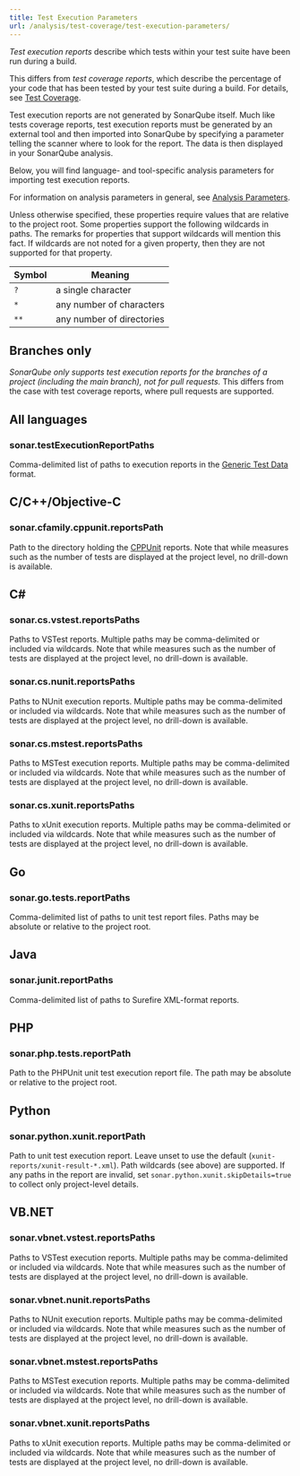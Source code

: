 ```yaml
---
title: Test Execution Parameters
url: /analysis/test-coverage/test-execution-parameters/
---
```


_Test execution reports_ describe which tests within your test suite have been run during a build.

This differs from _test coverage reports_, which describe the percentage of your code that has been tested by your test suite during a build.
For details, see [Test Coverage](/analysis/test-coverage/overview/).

Test execution reports are not generated by SonarQube itself.
Much like tests coverage reports, test execution reports must be generated by an external tool and then imported into SonarQube by specifying a parameter telling the scanner where to look for the report.
The data is then displayed in your SonarQube analysis.

Below, you will find language- and tool-specific analysis parameters for importing test execution reports.

For information on analysis parameters in general, see [Analysis Parameters](/analysis/analysis-parameters/).

Unless otherwise specified, these properties require values that are relative to the project root. Some properties support the following wildcards in paths. The remarks for properties that support wildcards will mention this fact. If wildcards are not noted for a given property, then they are not supported for that property.

Symbol | Meaning
-|-
`?` | a single character
`*` | any number of characters
`**` | any number of directories


## Branches only

_SonarQube only supports test execution reports for the branches of a project (including the main branch), not for pull requests._
This differs from the case with test coverage reports, where pull requests are supported.


## All languages

### sonar.testExecutionReportPaths

Comma-delimited list of paths to execution reports in the [Generic Test Data](/analysis/generic-test/) format.


## C/C++/Objective-C

### sonar.cfamily.cppunit.reportsPath

Path to the directory holding the [CPPUnit](https://sourceforge.net/projects/cppunit/) reports.
Note that while measures such as the number of tests are displayed at the project level, no drill-down is available.


## C#

### sonar.cs.vstest.reportsPaths

Paths to VSTest reports. Multiple paths may be comma-delimited or included via wildcards.
Note that while measures such as the number of tests are displayed at the project level, no drill-down is available.


### sonar.cs.nunit.reportsPaths

Paths to NUnit execution reports. Multiple paths may be comma-delimited or included via wildcards.
Note that while measures such as the number of tests are displayed at the project level, no drill-down is available.


### sonar.cs.mstest.reportsPaths

Paths to MSTest execution reports. Multiple paths may be comma-delimited or included via wildcards.
Note that while measures such as the number of tests are displayed at the project level, no drill-down is available.


### sonar.cs.xunit.reportsPaths

Paths to xUnit execution reports. Multiple paths may be comma-delimited or included via wildcards.
Note that while measures such as the number of tests are displayed at the project level, no drill-down is available.


## Go

### sonar.go.tests.reportPaths

Comma-delimited list of paths to unit test report files.
Paths may be absolute or relative to the project root.


## Java

### sonar.junit.reportPaths

Comma-delimited list of paths to Surefire XML-format reports.


## PHP

### sonar.php.tests.reportPath

Path to the PHPUnit unit test execution report file.
The path may be absolute or relative to the project root.


## Python

### sonar.python.xunit.reportPath

Path to unit test execution report.
Leave unset to use the default (`xunit-reports/xunit-result-*.xml`).
Path wildcards (see above) are supported.
If any paths in the report are invalid, set `sonar.python.xunit.skipDetails=true` to collect only project-level details.


## VB.NET

### sonar.vbnet.vstest.reportsPaths

Paths to VSTest execution reports.
Multiple paths may be comma-delimited or included via wildcards.
Note that while measures such as the number of tests are displayed at the project level, no drill-down is available.


### sonar.vbnet.nunit.reportsPaths

Paths to NUnit execution reports.
Multiple paths may be comma-delimited or included via wildcards.
Note that while measures such as the number of tests are displayed at the project level, no drill-down is available.


### sonar.vbnet.mstest.reportsPaths

Paths to MSTest execution reports.
Multiple paths may be comma-delimited or included via wildcards.
Note that while measures such as the number of tests are displayed at the project level, no drill-down is available.


### sonar.vbnet.xunit.reportsPaths

Paths to xUnit execution reports.
Multiple paths may be comma-delimited or included via wildcards.
Note that while measures such as the number of tests are displayed at the project level, no drill-down is available.
